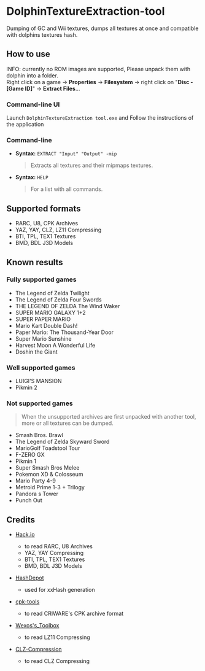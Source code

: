 # DolphinTextureExtraction-tool
Dumping of GC and Wii textures, dumps all textures at once and compatible with dolphins textures hash.

## How to use
INFO: currently no ROM images are supported, Please unpack them with dolphin into a folder.  
Right click on a game -> **Properties** -> **Filesystem** -> right click on "**Disc - [Game ID]**" -> **Extract Files**...

### Command-line UI
Launch `DolphinTextureExtraction tool.exe` and
Follow the instructions of the application

### Command-line
- **Syntax:** `EXTRACT "Input" "Output" -mip`
   > Extracts all textures and their mipmaps textures.

- **Syntax:** `HELP`
   > For a list with all commands.

## Supported formats
- RARC, U8, CPK Archives
- YAZ, YAY, CLZ, LZ11 Compressing
- BTI, TPL, TEX1 Textures
- BMD, BDL J3D Models

## Known results
### Fully supported games
- The Legend of Zelda Twilight
- The Legend of Zelda Four Swords
- THE LEGEND OF ZELDA The Wind Waker
- SUPER MARIO GALAXY 1+2
- SUPER PAPER MARIO
- Mario Kart Double Dash!
- Paper Mario: The Thousand-Year Door
- Super Mario Sunshine
- Harvest Moon A Wonderful Life
- Doshin the Giant

### Well supported games
- LUIGI'S MANSION
- Pikmin 2

### Not supported games
> When the unsupported archives are first unpacked with another tool, more or all textures can be dumped.
- Smash Bros. Brawl
- The Legend of Zelda Skyward Sword
- MarioGolf Toadstool Tour
- F-ZERO GX
- Pikmin 1
- Super Smash Bros Melee
- Pokemon XD & Colosseum
- Mario Party 4-9
- Metroid Prime 1-3 + Trilogy
- Pandora s Tower
- Punch Out

## Credits
 
- [Hack.io](https://github.com/SuperHackio/Hack.io)
    - to read RARC, U8 Archives
    - YAZ, YAY Compressing
    - BTI, TPL, TEX1 Textures
    - BMD, BDL J3D Models

- [HashDepot](https://github.com/ssg/HashDepot)
    - used for xxHash generation

- [cpk-tools](https://github.com/ConnorKrammer/cpk-tools)
    - to read CRIWARE's CPK archive format
	
- [Wexos's_Toolbox](https://wiki.tockdom.com/wiki/Wexos's_Toolbox)
    - to read LZ11 Compressing

- [CLZ-Compression](https://github.com/sukharah/CLZ-Compression)
    - to read CLZ Compressing